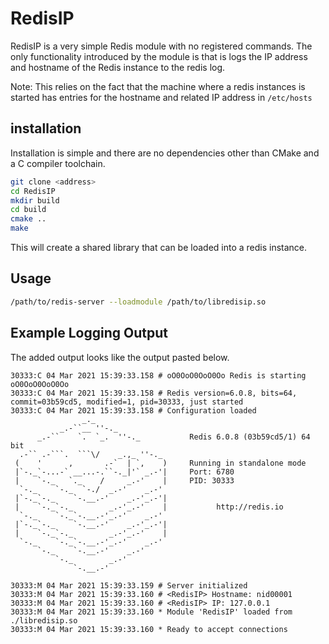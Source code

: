 
# RedisIP

RedisIP is a very simple Redis module with no registered commands. The only functionality introduced by the module
is that is logs the IP address and hostname of the Redis instance to the redis log. 

Note: This relies on the fact that the machine where a redis instances is started has entries for the hostname and related IP address in ``/etc/hosts``

## installation

Installation is simple and there are no dependencies other than CMake and a C compiler toolchain.

```bash
git clone <address>
cd RedisIP
mkdir build
cd build
cmake ..
make
```

This will create a shared library that can be loaded into a redis instance.

## Usage

```bash
/path/to/redis-server --loadmodule /path/to/libredisip.so
```

## Example Logging Output

The added output looks like the output pasted below. 

```text
30333:C 04 Mar 2021 15:39:33.158 # oO0OoO0OoO0Oo Redis is starting oO0OoO0OoO0Oo
30333:C 04 Mar 2021 15:39:33.158 # Redis version=6.0.8, bits=64, commit=03b59cd5, modified=1, pid=30333, just started
30333:C 04 Mar 2021 15:39:33.158 # Configuration loaded
                _._
           _.-``__ ''-._
      _.-``    `.  `_.  ''-._           Redis 6.0.8 (03b59cd5/1) 64 bit
  .-`` .-```.  ```\/    _.,_ ''-._
 (    '      ,       .-`  | `,    )     Running in standalone mode
 |`-._`-...-` __...-.``-._|'` _.-'|     Port: 6780
 |    `-._   `._    /     _.-'    |     PID: 30333
  `-._    `-._  `-./  _.-'    _.-'
 |`-._`-._    `-.__.-'    _.-'_.-'|
 |    `-._`-._        _.-'_.-'    |           http://redis.io
  `-._    `-._`-.__.-'_.-'    _.-'
 |`-._`-._    `-.__.-'    _.-'_.-'|
 |    `-._`-._        _.-'_.-'    |
  `-._    `-._`-.__.-'_.-'    _.-'
      `-._    `-.__.-'    _.-'
          `-._        _.-'
              `-.__.-'

30333:M 04 Mar 2021 15:39:33.159 # Server initialized
30333:M 04 Mar 2021 15:39:33.160 # <RedisIP> Hostname: nid00001
30333:M 04 Mar 2021 15:39:33.160 # <RedisIP> IP: 127.0.0.1
30333:M 04 Mar 2021 15:39:33.160 * Module 'RedisIP' loaded from ./libredisip.so
30333:M 04 Mar 2021 15:39:33.160 * Ready to accept connections
```
